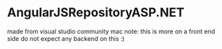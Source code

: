 # AngularJSRepositoryASP.NET

made from visual studio community mac
note: this is more on a front end side
do not expect any backend on this :) 



